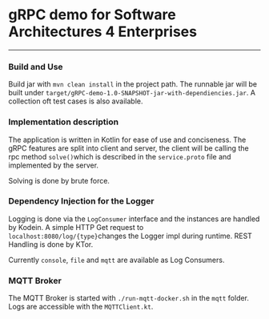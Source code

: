 # gRPC demo for Software Architectures 4 Enterprises

---

### Build and Use

Build jar with `mvn clean install` in the project path.
The runnable jar will be built under `target/gRPC-demo-1.0-SNAPSHOT-jar-with-dependiencies.jar`.
A collection oft test cases is also available.

### Implementation description

The application is written in Kotlin for ease of use and conciseness. 
The gRPC features are split into client and server, the client will be calling the rpc method `solve()`which is described in the `service.proto` file and implemented by the server.

Solving is done by brute force.

### Dependency Injection for the Logger

Logging is done via the `LogConsumer` interface and the instances are handled by Kodein.
A simple HTTP Get request to `localhost:8080/log/{type}`changes the Logger impl during runtime. REST Handling is done by KTor.

Currently `console`, `file` and `mqtt` are available as Log Consumers. 

### MQTT Broker

The MQTT Broker is started with `./run-mqtt-docker.sh` in the `mqtt` folder. Logs are accessible with the `MQTTClient.kt`.